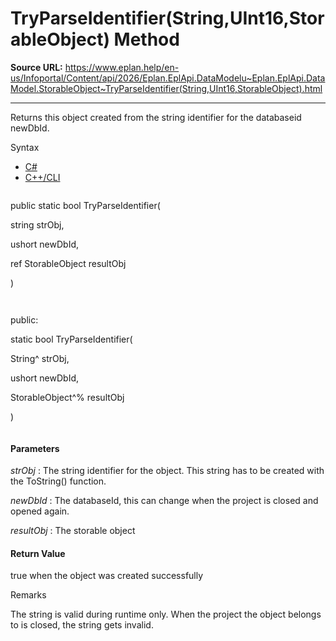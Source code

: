 # TryParseIdentifier(String,UInt16,StorableObject) Method

**Source URL:** https://www.eplan.help/en-us/Infoportal/Content/api/2026/Eplan.EplApi.DataModelu~Eplan.EplApi.DataModel.StorableObject~TryParseIdentifier(String,UInt16,StorableObject).html

---

Returns this object created from the string identifier for the databaseid newDbId.

Syntax

- [C#](#i-syntax-CS)
- [C++/CLI](#i-syntax-CPP2005)

```
```
public static bool TryParseIdentifier( 

   string strObj,

   ushort newDbId,

   ref StorableObject resultObj

)
```
```

```
```
public:

static bool TryParseIdentifier( 

   String^ strObj,

   ushort newDbId,

   StorableObject^% resultObj

)
```
```

#### Parameters

*strObj*
:   The string identifier for the object. This string has to be created with the ToString() function.

*newDbId*
:   The databaseId, this can change when the project is closed and opened again.

*resultObj*
:   The storable object

#### Return Value

true when the object was created successfully

Remarks

The string is valid during runtime only. When the project the object belongs to is closed, the string gets invalid.
